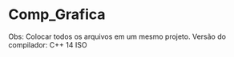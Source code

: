 # Comp_Grafica
Obs: Colocar todos os arquivos em um mesmo projeto.
Versão do compilador: C++ 14 ISO

